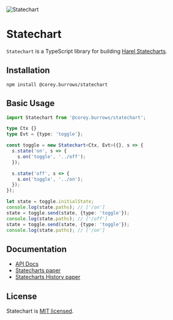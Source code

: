 ![Statechart](https://cdn.rawgit.com/burrows/statechart/90b94a845e1d7bed6707576a0cf4c1bb1baad1b6/logo.svg)

# Statechart

`Statechart` is a TypeScript library for building [Harel Statecharts](https://en.wikipedia.org/wiki/State_diagram#Harel_statechart).

## Installation

```
npm install @corey.burrows/statechart
```

## Basic Usage

```typescript
import Statechart from '@corey.burrows/statechart';

type Ctx {}
type Evt = {type: 'toggle'};

const toggle = new Statechart<Ctx, Evt>({}, s => {
  s.state('on', s => {
    s.on('toggle', '../off');
  });

  s.state('off', s => {
    s.on('toggle', '../on');
  });
});

let state = toggle.initialState;
console.log(state.paths); // ['/on']
state = toggle.send(state, {type: 'toggle'});
console.log(state.paths); // ['/off']
state = toggle.send(state, {type: 'toggle'});
console.log(state.paths); // ['/on']
```

## Documentation

* [API Docs](docs/README.md)
* [Statecharts paper](http://www.wisdom.weizmann.ac.il/~harel/papers/Statecharts.pdf)
* [Statecharts History paper](http://www.wisdom.weizmann.ac.il/~harel/papers/Statecharts.History.pdf)

## License

Statechart is [MIT licensed](LICENSE).
